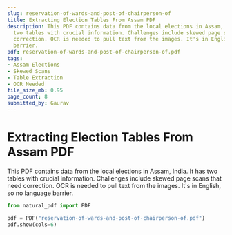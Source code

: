 ```yaml
---
slug: reservation-of-wards-and-post-of-chairperson-of
title: Extracting Election Tables From Assam PDF
description: This PDF contains data from the local elections in Assam, India. It has
  two tables with crucial information. Challenges include skewed page scans that need
  correction. OCR is needed to pull text from the images. It's in English, so no language
  barrier.
pdf: reservation-of-wards-and-post-of-chairperson-of.pdf
tags:
- Assam Elections
- Skewed Scans
- Table Extraction
- OCR Needed
file_size_mb: 0.95
page_count: 8
submitted_by: Gaurav
---
```

# Extracting Election Tables From Assam PDF

This PDF contains data from the local elections in Assam, India. It has two tables with crucial information. Challenges include skewed page scans that need correction. OCR is needed to pull text from the images. It's in English, so no language barrier.

```python
from natural_pdf import PDF

pdf = PDF("reservation-of-wards-and-post-of-chairperson-of.pdf")
pdf.show(cols=6)
```